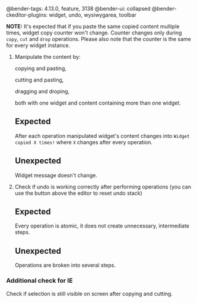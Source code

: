 @bender-tags: 4.13.0, feature, 3138
@bender-ui: collapsed
@bender-ckeditor-plugins: widget, undo, wysiwygarea, toolbar

**NOTE:** It's expected that if you paste the same copied content multiple times, widget copy counter won't change. Counter changes only during `copy`, `cut` and `drop` operations. Please also note that the counter is the same for every widget instance.

1. Manipulate the content by:

	copying and pasting,

	cutting and pasting,

	dragging and droping,

	both with one widget and content containing more than one widget.

	## Expected

	After each operation manipulated widget's content changes into `Widget copied X times!` where `X` changes after every operation.

	## Unexpected

	Widget message doesn't change.
2. Check if undo is working correctly after performing operations (you can use the button above the editor to reset undo stack)

	## Expected

	Every operation is atomic, it does not create unnecessary, intermediate steps.

	## Unexpected

	Operations are broken into several steps.

### Additional check for IE

Check if selection is still visible on screen after copying and cutting.
